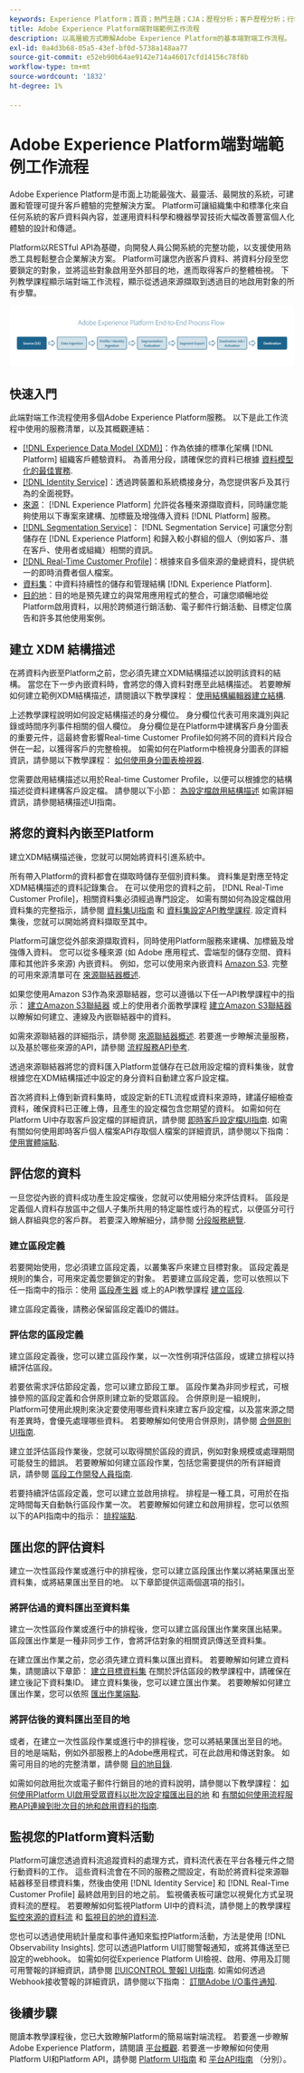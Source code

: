 ```yaml
---
keywords: Experience Platform；首頁；熱門主題；CJA；歷程分析；客戶歷程分析；行銷活動協調；協調；客戶歷程；歷程；歷程協調；功能；地區
title: Adobe Experience Platform端對端範例工作流程
description: 以高層級方式瞭解Adobe Experience Platform的基本端對端工作流程。
exl-id: 0a4d3b68-05a5-43ef-bf0d-5738a148aa77
source-git-commit: e52eb90b64ae9142e714a46017cfd14156c78f8b
workflow-type: tm+mt
source-wordcount: '1832'
ht-degree: 1%

---
```


# Adobe Experience Platform端對端範例工作流程

Adobe Experience Platform是市面上功能最強大、最靈活、最開放的系統，可建置和管理可提升客戶體驗的完整解決方案。 Platform可讓組織集中和標準化來自任何系統的客戶資料與內容，並運用資料科學和機器學習技術大幅改善豐富個人化體驗的設計和傳遞。

Platform以RESTful API為基礎，向開發人員公開系統的完整功能，以支援使用熟悉工具輕鬆整合企業解決方案。 Platform可讓您內嵌客戶資料、將資料分段至您要鎖定的對象，並將這些對象啟用至外部目的地，進而取得客戶的整體檢視。 下列教學課程顯示端對端工作流程，顯示從透過來源擷取到透過目的地啟用對象的所有步驟。

![Experience Platform端對端工作流程](./images/end-to-end-tutorial/platform-end-2-end-workflow.png)

## 快速入門

此端對端工作流程使用多個Adobe Experience Platform服務。 以下是此工作流程中使用的服務清單，以及其概觀連結：

- [[!DNL Experience Data Model (XDM)]](../xdm/home.md)：作為依據的標準化架構 [!DNL Platform] 組織客戶體驗資料。 為善用分段，請確保您的資料已根據 [資料模型化的最佳實務](../xdm/schema/best-practices.md).
- [[!DNL Identity Service]](../identity-service/home.md)：透過跨裝置和系統橋接身分，為您提供客戶及其行為的全面視野。
- [來源](../sources/home.md)： [!DNL Experience Platform] 允許從各種來源擷取資料，同時讓您能夠使用以下專案來建構、加標籤及增強傳入資料 [!DNL Platform] 服務。
- [[!DNL Segmentation Service]](../segmentation/home.md)： [!DNL Segmentation Service] 可讓您分割儲存在 [!DNL Experience Platform] 和歸入較小群組的個人（例如客戶、潛在客戶、使用者或組織）相關的資訊。
- [[!DNL Real-Time Customer Profile]](../profile/home.md)：根據來自多個來源的彙總資料，提供統一的即時消費者個人檔案。
- [資料集](../catalog/datasets/overview.md)：中資料持續性的儲存和管理結構 [!DNL Experience Platform].
- [目的地](../destinations/home.md)：目的地是預先建立的與常用應用程式的整合，可讓您順暢地從Platform啟用資料，以用於跨頻道行銷活動、電子郵件行銷活動、目標定位廣告和許多其他使用案例。

## 建立 XDM 結構描述

在將資料內嵌至Platform之前，您必須先建立XDM結構描述以說明該資料的結構。 當您在下一步內嵌資料時，會將您的傳入資料對應至此結構描述。 若要瞭解如何建立範例XDM結構描述，請閱讀以下教學課程： [使用結構編輯器建立結構](../xdm/tutorials/create-schema-ui.md).

上述教學課程說明如何設定結構描述的身分欄位。 身分欄位代表可用來識別與記錄或時間序列事件相關的個人欄位。 身分欄位是在Platform中建構客戶身分圖表的重要元件，這最終會影響Real-time Customer Profile如何將不同的資料片段合併在一起，以獲得客戶的完整檢視。 如需如何在Platform中檢視身分圖表的詳細資訊，請參閱以下教學課程： [如何使用身分圖表檢視器](../identity-service/features/identity-graph-viewer.md).

您需要啟用結構描述以用於Real-time Customer Profile，以便可以根據您的結構描述從資料建構客戶設定檔。 請參閱以下小節： [為設定檔啟用結構描述](../xdm/ui/resources/schemas.md#profile) 如需詳細資訊，請參閱結構描述UI指南。

## 將您的資料內嵌至Platform

建立XDM結構描述後，您就可以開始將資料引進系統中。

所有帶入Platform的資料都會在擷取時儲存至個別資料集。 資料集是對應至特定XDM結構描述的資料記錄集合。 在可以使用您的資料之前， [!DNL Real-Time Customer Profile]，相關資料集必須經過專門設定。 如需有關如何為設定檔啟用資料集的完整指示，請參閱 [資料集UI指南](../catalog/datasets/user-guide.md#enable-profile) 和 [資料集設定API教學課程](../profile/tutorials/dataset-configuration.md). 設定資料集後，您就可以開始將資料擷取至其中。

Platform可讓您從外部來源擷取資料，同時使用Platform服務來建構、加標籤及增強傳入資料。 您可以從多種來源 (如 Adobe 應用程式、雲端型的儲存空間、資料庫和其他許多來源) 內嵌資料。 例如，您可以使用來內嵌資料 [Amazon S3](../sources/tutorials/api/create/cloud-storage/s3.md). 完整的可用來源清單可在 [來源聯結器概述](../sources/home.md).

如果您使用Amazon S3作為來源聯結器，您可以遵循以下任一API教學課程中的指示： [建立Amazon S3聯結器](../sources/tutorials/api/create/cloud-storage/s3.md) 或上的使用者介面教學課程 [建立Amazon S3聯結器](../sources/tutorials/ui/create/cloud-storage/s3.md) 以瞭解如何建立、連線及內嵌聯結器中的資料。

如需來源聯結器的詳細指示，請參閱 [來源聯結器概述](../sources/home.md). 若要進一步瞭解流量服務，以及基於哪些來源的API，請參閱 [流程服務API參考](https://www.adobe.io/experience-platform-apis/references/flow-service/).

透過來源聯結器將您的資料匯入Platform並儲存在已啟用設定檔的資料集後，就會根據您在XDM結構描述中設定的身分資料自動建立客戶設定檔。

首次將資料上傳到新資料集時，或設定新的ETL流程或資料來源時，建議仔細檢查資料，確保資料已正確上傳，且產生的設定檔包含您期望的資料。 如需如何在Platform UI中存取客戶設定檔的詳細資訊，請參閱 [即時客戶設定檔UI指南](../profile/ui/user-guide.md). 如需有關如何使用即時客戶個人檔案API存取個人檔案的詳細資訊，請參閱以下指南： [使用實體端點](../profile/api/entities.md).

## 評估您的資料

一旦您從內嵌的資料成功產生設定檔後，您就可以使用細分來評估資料。 區段是定義個人資料存放區中之個人子集所共用的特定屬性或行為的程式，以便區分可行銷人群組與您的客戶群。 若要深入瞭解細分，請參閱 [分段服務總覽](../segmentation/home.md).

### 建立區段定義

若要開始使用，您必須建立區段定義，以叢集客戶來建立目標對象。 區段定義是規則的集合，可用來定義您要鎖定的對象。 若要建立區段定義，您可以依照以下任一指南中的指示：使用 [區段產生器](../segmentation/ui/segment-builder.md) 或上的API教學課程 [建立區段](../segmentation/tutorials/create-a-segment.md).

建立區段定義後，請務必保留區段定義ID的備註。

### 評估您的區段定義

建立區段定義後，您可以建立區段作業，以一次性例項評估區段，或建立排程以持續評估區段。

若要依需求評估節段定義，您可以建立節段工單。 區段作業為非同步程式，可根據參照的區段定義和合併原則建立新的受眾區段。 合併原則是一組規則，Platform可使用此規則來決定要使用哪些資料來建立客戶設定檔，以及當來源之間有差異時，會優先處理哪些資料。 若要瞭解如何使用合併原則，請參閱 [合併原則UI指南](../profile/merge-policies/ui-guide.md).

建立並評估區段作業後，您就可以取得關於區段的資訊，例如對象規模或處理期間可能發生的錯誤。 若要瞭解如何建立區段作業，包括您需要提供的所有詳細資訊，請參閱 [區段工作開發人員指南](../segmentation/api/segment-jobs.md).

若要持續評估區段定義，您可以建立並啟用排程。 排程是一種工具，可用於在指定時間每天自動執行區段作業一次。 若要瞭解如何建立和啟用排程，您可以依照以下的API指南中的指示： [排程端點](../segmentation/api/schedules.md).

## 匯出您的評估資料

建立一次性區段作業或進行中的排程後，您可以建立區段匯出作業以將結果匯出至資料集，或將結果匯出至目的地。 以下章節提供這兩個選項的指引。

### 將評估過的資料匯出至資料集

建立一次性區段作業或進行中的排程後，您可以建立區段匯出作業來匯出結果。 區段匯出作業是一種非同步工作，會將評估對象的相關資訊傳送至資料集。

在建立匯出作業之前，您必須先建立資料集以匯出資料。 若要瞭解如何建立資料集，請閱讀以下章節： [建立目標資料集](../segmentation/tutorials/evaluate-a-segment.md#create-dataset) 在關於評估區段的教學課程中，請確保在建立後記下資料集ID。 建立資料集後，您可以建立匯出作業。 若要瞭解如何建立匯出作業，您可以依照 [匯出作業端點](../segmentation/api/export-jobs.md).

### 將評估後的資料匯出至目的地

或者，在建立一次性區段作業或進行中的排程後，您可以將結果匯出至目的地。 目的地是端點，例如外部服務上的Adobe應用程式，可在此啟用和傳送對象。 如需可用目的地的完整清單，請參閱 [目的地目錄](../destinations/catalog/overview.md).

如需如何啟用批次或電子郵件行銷目的地的資料說明，請參閱以下教學課程： [如何使用Platform UI啟用受眾資料以批次設定檔匯出目的地](../destinations/ui/activate-batch-profile-destinations.md) 和 [有關如何使用流程服務API連線到批次目的地和啟用資料的指南](../destinations/api/connect-activate-batch-destinations.md).

## 監視您的Platform資料活動

Platform可讓您透過資料流追蹤資料的處理方式，資料流代表在平台各種元件之間行動資料的工作。 這些資料流會在不同的服務之間設定，有助於將資料從來源聯結器移至目標資料集，然後由使用 [!DNL Identity Service] 和 [!DNL Real-Time Customer Profile] 最終啟用到目的地之前。 監視儀表板可讓您以視覺化方式呈現資料流的歷程。 若要瞭解如何監視Platform UI中的資料流，請參閱上的教學課程 [監控來源的資料流](../dataflows/ui/monitor-sources.md) 和 [監視目的地的資料流](../dataflows/ui/monitor-destinations.md).

您也可以透過使用統計量度和事件通知來監控Platform活動，方法是使用 [!DNL Observability Insights]. 您可以透過Platform UI訂閱警報通知，或將其傳送至已設定的webhook。 如需如何從Experience Platform UI檢視、啟用、停用及訂閱可用警報的詳細資訊，請參閱 [[!UICONTROL 警報] UI指南](../observability/alerts/ui.md). 如需如何透過Webhook接收警報的詳細資訊，請參閱以下指南： [訂閱Adobe I/O事件通知](../observability/alerts/subscribe.md).

## 後續步驟

閱讀本教學課程後，您已大致瞭解Platform的簡易端對端流程。 若要進一步瞭解Adobe Experience Platform，請閱讀 [平台概觀](./home.md). 若要進一步瞭解如何使用Platform UI和Platform API，請參閱 [Platform UI指南](./ui-guide.md) 和 [平台API指南](./api-guide.md) （分別）。
